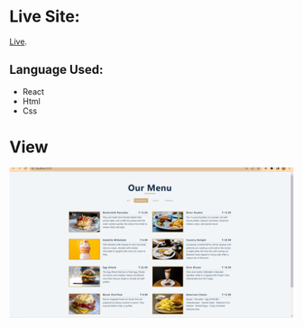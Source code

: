 # Live Site:

[Live](https://menu-react-build.netlify.app/).

## Language Used:

- React
- Html
- Css

# View

![Home Page](./readmeImage/home.PNG)
